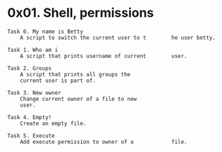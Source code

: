 # 0x01. Shell, permissions
	
	Task 0. My name is Betty
		A script to switch the current user to t		he user betty.

	Task 1. Who am i
		A script that prints username of current		user.

	Task 2. Groups
		A script that prints all groups the 
		current user is part of.

	Task 3. New owner
		Change current owner of a file to new
		user.

	Task 4. Empty!
		Create an empty file.
	
	Task 5. Execute
		Add execute permission to owner of a 			file.
